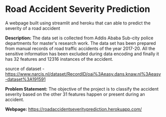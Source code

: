 # Road Accident Severity Prediction
A webpage built using streamlit and heroku that can able to predict the severity of a road accident

**Description:** The data set is collected from Addis Ababa Sub-city police departments for master's research work. The data set has been prepared from manual records of road traffic accidents of the year 2017-20. All the sensitive information has been excluded during data encoding and finally it has 32 features and 12316 instances of the accident.  

source of dataset - https://www.narcis.nl/dataset/RecordID/oai%3Aeasy.dans.knaw.nl%3Aeasy-dataset%3A191591

**Problem Statement:** The objective of the project is to classify the accident severity based on the other 31 features happen or present during an accident.

**Webpage:** https://roadaccidentseverityprediction.herokuapp.com/
